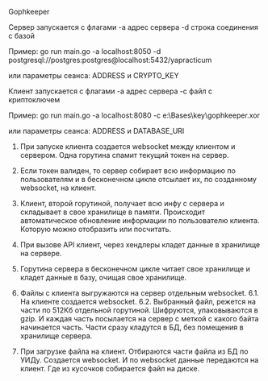 Gophkeeper



Сервер запускается с флагами -a адрес сервера -d строка соединения с базой

Пример: go run main.go -a localhost:8050 -d postgresql://postgres:postgres@localhost:5432/yapracticum

или параметры сеанса: ADDRESS и CRYPTO_KEY

Клиент запускается с флагами -a адрес сервера -c файл с криптоключем

Пример: go run main.go -a localhost:8080 -c e:\Bases\key\gophkeeper.xor

или параметры сеанса: ADDRESS и DATABASE_URI



1. При запуске клиента создается websocket между клиентом и сервером. Одна горутина спамит текущий токен на сервер.

2. Если токен валиден, то сервер собирает всю информацию по пользователям и в бесконечном цикле отсылает их, по созданному websocket, на клиент.

3. Клиент, второй горутиной, получает всю инфу с сервера и складывает в свое хранилище в памяти. Происходит автоматическое обновление информации по пользователю клиента. Которую можно отобразить или посчитать.

4. При вызове API клиент, через хендлеры кладет данные в хранилище на сервере.

5. Горутина сервера в бесконечном цикле читает свое хранилище и кладет данные в базу, очищая свое хранилище.

6. Файлы с клиента выгружаются на сервер отдельным websocket. 6.1. На клиенте создается websocket. 6.2. Выбранный файл, режется на части по 512Кб отдельной горутиной. Шифруются, упаковываются в gzip. И каждая часть посылается на сервер с меткой с какого байта начинается часть. Части сразу кладутся в БД, без помещения в хранилище сервера.

7. При загрузке файла на клиент. Отбираются части файла из БД по УИДу. Создается websocket. И по websocket данные передаются на клиент. Где из кусочков собирается файл на диске.

